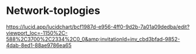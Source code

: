 # Network-toplogies
https://lucid.app/lucidchart/bcf1987d-e956-4ff0-9d2b-7a01a09dedba/edit?viewport_loc=-1150%2C-588%2C3700%2C2334%2C0_0&amp;invitationId=inv_cbd3bfad-9852-4dab-8ed1-88ae9786ea65
